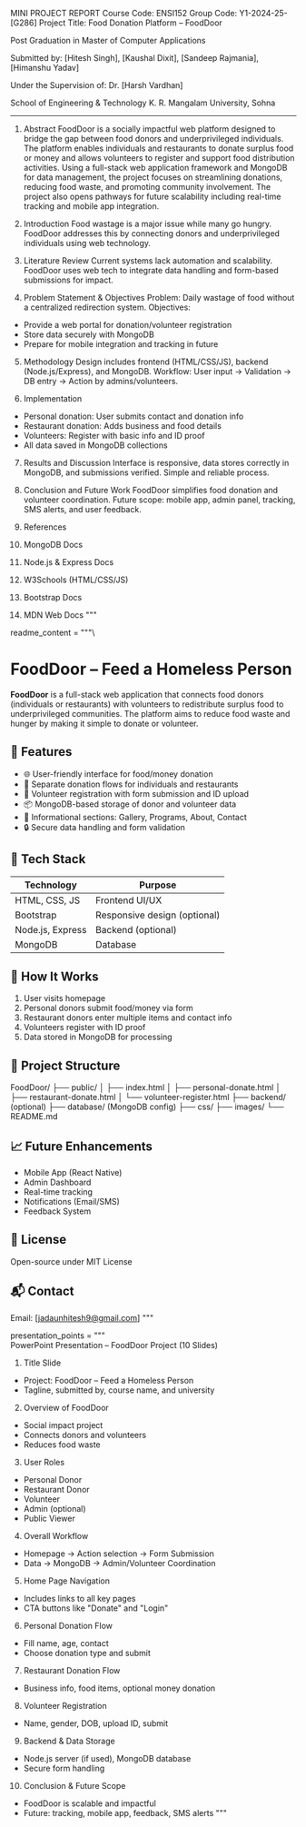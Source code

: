 
MINI PROJECT REPORT
Course Code: ENSI152
Group Code: Y1-2024-25-[G286]
Project Title: Food Donation Platform – FoodDoor

Post Graduation in
Master of Computer Applications

Submitted by:
[Hitesh Singh], [Kaushal Dixit], [Sandeep Rajmania],[Himanshu Yadav]

Under the Supervision of:
Dr. [Harsh Vardhan]

School of Engineering & Technology
K. R. Mangalam University, Sohna

---

1. Abstract
FoodDoor is a socially impactful web platform designed to bridge the gap between food donors and underprivileged individuals. The platform enables individuals and restaurants to donate surplus food or money and allows volunteers to register and support food distribution activities. Using a full-stack web application framework and MongoDB for data management, the project focuses on streamlining donations, reducing food waste, and promoting community involvement. The project also opens pathways for future scalability including real-time tracking and mobile app integration.

2. Introduction
Food wastage is a major issue while many go hungry. FoodDoor addresses this by connecting donors and underprivileged individuals using web technology.

3. Literature Review
Current systems lack automation and scalability. FoodDoor uses web tech to integrate data handling and form-based submissions for impact.

4. Problem Statement & Objectives
Problem: Daily wastage of food without a centralized redirection system.
Objectives:
- Provide a web portal for donation/volunteer registration
- Store data securely with MongoDB
- Prepare for mobile integration and tracking in future

5. Methodology
Design includes frontend (HTML/CSS/JS), backend (Node.js/Express), and MongoDB. Workflow: User input → Validation → DB entry → Action by admins/volunteers.

6. Implementation
- Personal donation: User submits contact and donation info
- Restaurant donation: Adds business and food details
- Volunteers: Register with basic info and ID proof
- All data saved in MongoDB collections

7. Results and Discussion
Interface is responsive, data stores correctly in MongoDB, and submissions verified. Simple and reliable process.

8. Conclusion and Future Work
FoodDoor simplifies food donation and volunteer coordination.
Future scope: mobile app, admin panel, tracking, SMS alerts, and user feedback.

9. References
1. MongoDB Docs
2. Node.js & Express Docs
3. W3Schools (HTML/CSS/JS)
4. Bootstrap Docs
5. MDN Web Docs
"""

readme_content = """\
# FoodDoor – Feed a Homeless Person

**FoodDoor** is a full-stack web application that connects food donors (individuals or restaurants) with volunteers to redistribute surplus food to underprivileged communities. The platform aims to reduce food waste and hunger by making it simple to donate or volunteer.

## 🧩 Features
- 🌐 User-friendly interface for food/money donation
- 🍛 Separate donation flows for individuals and restaurants
- 🙋 Volunteer registration with form submission and ID upload
- 📦 MongoDB-based storage of donor and volunteer data
- 📸 Informational sections: Gallery, Programs, About, Contact
- 🔒 Secure data handling and form validation

## 🔧 Tech Stack
| Technology       | Purpose                          |
|------------------|----------------------------------|
| HTML, CSS, JS    | Frontend UI/UX                  |
| Bootstrap        | Responsive design (optional)     |
| Node.js, Express | Backend (optional)               |
| MongoDB          | Database                         |

## 🚀 How It Works
1. User visits homepage
2. Personal donors submit food/money via form
3. Restaurant donors enter multiple items and contact info
4. Volunteers register with ID proof
5. Data stored in MongoDB for processing

## 📁 Project Structure
FoodDoor/
├── public/
│   ├── index.html
│   ├── personal-donate.html
│   ├── restaurant-donate.html
│   └── volunteer-register.html
├── backend/ (optional)
├── database/ (MongoDB config)
├── css/
├── images/
└── README.md

## 📈 Future Enhancements
- Mobile App (React Native)
- Admin Dashboard
- Real-time tracking
- Notifications (Email/SMS)
- Feedback System

## 📜 License
Open-source under MIT License

## 📬 Contact
Email: [jadaunhitesh9@gmail.com]
"""

presentation_points = """\
PowerPoint Presentation – FoodDoor Project (10 Slides)

1. Title Slide
- Project: FoodDoor – Feed a Homeless Person
- Tagline, submitted by, course name, and university

2. Overview of FoodDoor
- Social impact project
- Connects donors and volunteers
- Reduces food waste

3. User Roles
- Personal Donor
- Restaurant Donor
- Volunteer
- Admin (optional)
- Public Viewer

4. Overall Workflow
- Homepage → Action selection → Form Submission
- Data → MongoDB → Admin/Volunteer Coordination

5. Home Page Navigation
- Includes links to all key pages
- CTA buttons like "Donate" and "Login"

6. Personal Donation Flow
- Fill name, age, contact
- Choose donation type and submit

7. Restaurant Donation Flow
- Business info, food items, optional money donation

8. Volunteer Registration
- Name, gender, DOB, upload ID, submit

9. Backend & Data Storage
- Node.js server (if used), MongoDB database
- Secure form handling

10. Conclusion & Future Scope
- FoodDoor is scalable and impactful
- Future: tracking, mobile app, feedback, SMS alerts
"""



